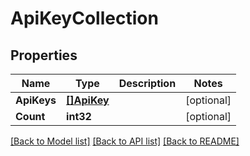# ApiKeyCollection

## Properties

Name | Type | Description | Notes
------------ | ------------- | ------------- | -------------
**ApiKeys** | [**[]ApiKey**](api_key.md) |  | [optional] 
**Count** | **int32** |  | [optional] 

[[Back to Model list]](../README.md#documentation-for-models) [[Back to API list]](../README.md#documentation-for-api-endpoints) [[Back to README]](../README.md)


